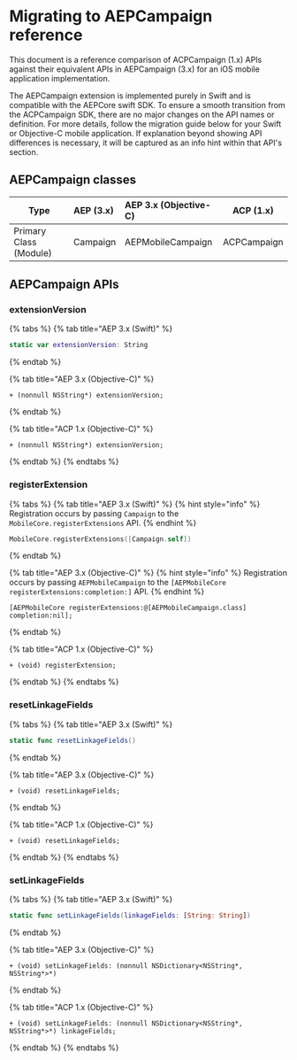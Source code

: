 # Migrating to AEPCampaign reference

This document is a reference comparison of ACPCampaign \(1.x\) APIs against their equivalent APIs in AEPCampaign \(3.x\) for an iOS mobile application implementation.

The AEPCampaign extension is implemented purely in Swift and is compatible with the AEPCore swift SDK. To ensure a smooth transition from the ACPCampaign SDK, there are no major changes on the API names or definition. For more details, follow the migration guide below for your Swift or Objective-C mobile application. If explanation beyond showing API differences is necessary, it will be captured as an info hint within that API's section.

## AEPCampaign classes

| Type | AEP (3.x) | AEP 3.x (Objective-C) | ACP (1.x)   |
| ---- | :-------- | :-------------------- | ----------- |
| Primary Class (Module) | Campaign | AEPMobileCampaign  | ACPCampaign |


## AEPCampaign APIs

### extensionVersion

{% tabs %}
{% tab title="AEP 3.x \(Swift\)" %}
```swift
static var extensionVersion: String
```
{% endtab %}

{% tab title="AEP 3.x \(Objective-C\)" %}
```text
+ (nonnull NSString*) extensionVersion;
```
{% endtab %}

{% tab title="ACP 1.x \(Objective-C\)" %}
```text
+ (nonnull NSString*) extensionVersion;
```
{% endtab %}
{% endtabs %}

### registerExtension

{% tabs %}
{% tab title="AEP 3.x \(Swift\)" %}
{% hint style="info" %}
Registration occurs by passing `Campaign` to the `MobileCore.registerExtensions` API.
{% endhint %}

```swift
MobileCore.registerExtensions([Campaign.self])
```
{% endtab %}

{% tab title="AEP 3.x \(Objective-C\)" %}
{% hint style="info" %}
Registration occurs by passing `AEPMobileCampaign` to the `[AEPMobileCore registerExtensions:completion:]` API.
{% endhint %}

```text
[AEPMobileCore registerExtensions:@[AEPMobileCampaign.class] completion:nil];
```
{% endtab %}

{% tab title="ACP 1.x \(Objective-C\)" %}
```text
+ (void) registerExtension;
```
{% endtab %}
{% endtabs %}

### resetLinkageFields

{% tabs %}
{% tab title="AEP 3.x \(Swift\)" %}
```swift
static func resetLinkageFields()
```
{% endtab %}

{% tab title="AEP 3.x \(Objective-C\)" %}
```text
+ (void) resetLinkageFields;
```
{% endtab %}

{% tab title="ACP 1.x \(Objective-C\)" %}
```text
+ (void) resetLinkageFields;
```
{% endtab %}
{% endtabs %}

### setLinkageFields

{% tabs %}
{% tab title="AEP 3.x \(Swift\)" %}
```swift
static func setLinkageFields(linkageFields: [String: String])
```
{% endtab %}

{% tab title="AEP 3.x \(Objective-C\)" %}
```text
+ (void) setLinkageFields: (nonnull NSDictionary<NSString*, NSString*>*)
```
{% endtab %}

{% tab title="ACP 1.x \(Objective-C\)" %}
```text
+ (void) setLinkageFields: (nonnull NSDictionary<NSString*, NSString*>*) linkageFields;
```
{% endtab %}
{% endtabs %}

